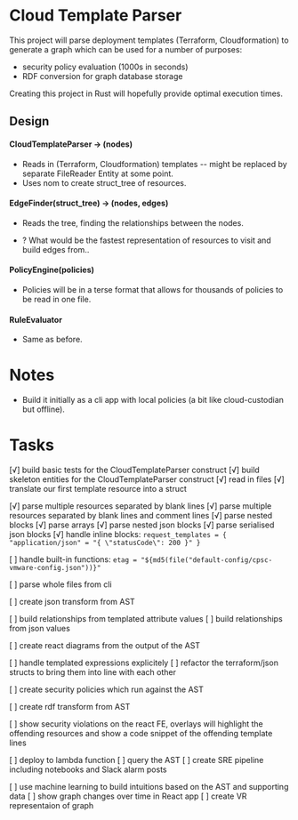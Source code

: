 # Cloud Template Parser
This project will parse deployment templates (Terraform, Cloudformation) to generate a graph which can be used for a number of purposes:
- security policy evaluation (1000s in seconds)
- RDF conversion for graph database storage

Creating this project in Rust will hopefully provide optimal execution times.

## Design
#### CloudTemplateParser -> (nodes)
  - Reads in (Terraform, Cloudformation) templates -- might be replaced by separate FileReader Entity at some point.
  - Uses nom to create struct_tree of resources.

#### EdgeFinder(struct_tree) -> (nodes, edges)
  - Reads the tree, finding the relationships between the nodes.

  - ? What would be the fastest representation of resources to visit and build edges from..

#### PolicyEngine(policies)
  - Policies will be in a terse format that allows for thousands of policies to be read in one file.

#### RuleEvaluator
  - Same as before.


# Notes
- Build it initially as a cli app with local policies (a bit like cloud-custodian but offline).


# Tasks
[√] build basic tests for the CloudTemplateParser construct
[√] build skeleton entities for the CloudTemplateParser construct
[√] read in files
[√] translate our first template resource into a struct

[√] parse multiple resources separated by blank lines
[√] parse multiple resources separated by blank lines and comment lines
[√] parse nested blocks
[√] parse arrays
[√] parse nested json blocks
[√] parse serialised json blocks
[√] handle inline blocks:
```request_templates = { "application/json" = "{ \"statusCode\": 200 }" }```

[ ] handle built-in functions:
```etag = "${md5(file("default-config/cpsc-vmware-config.json"))}"```

[ ] parse whole files from cli

[ ] create json transform from AST

[ ] build relationships from templated attribute values
[ ] build relationships from json values

[ ] create react diagrams from the output of the AST

[ ] handle templated expressions explicitely
[ ] refactor the terraform/json structs to bring them into line with each other

[ ] create security policies which run against the AST

[ ] create rdf transform from AST

[ ] show security violations on the react FE, overlays will highlight the offending resources
and show a code snippet of the offending template lines

[ ] deploy to lambda function
[ ] query the AST
[ ] create SRE pipeline including notebooks and Slack alarm posts

[ ] use machine learning to build intuitions based on the AST and supporting data
[ ] show graph changes over time in React app
[ ] create VR representaion of graph

